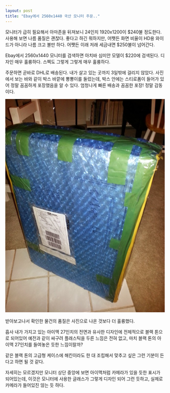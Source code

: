 ```yaml
---
layout: post
title: "Ebay에서 2560x1440 국산 모니터 주문.."
---
```



모니터가 급히 필요해서 아마존을 뒤져보니 24인치 1920x1200이 $240불 정도한다. 사용해 보면 나름 품질은 괜찮다. 좋다고 하긴 뭐하지만, 어쨋든 화면 비율이 HD용 와이드가 아니라 나름 크고 볼만 하다. 어쨋든 이래 저래 세금내면 $250불이 넘어간다.




Ebay에서 2560x1440 모니터를 검색하면 아치바 심미안 모델이 $220에 검색된다. 디자인 매우 훌륭하다. 스펙도 그렇게 그렇게 매우 훌륭하다.




주문하면 곧바로 DHL로 배송된다. 내가 살고 있는 곳까지 3일밖에 걸리지 않았다. 사진에서 보는 바와 같이 박스 바깥에 뽕뽕이를 둘렀는데, 박스 안에는 스티로폼이 들어가 있어 정말 꼼꼼하게 포장했음을 알 수 있다. 엄청나게 빠른 배송과 꼼꼼한 포장! 정말 감동이다. 






![image](/assets/images/21ed74ae0d87bd22bf6fc773cbdd18e7.jpg)







받아보고나서 확인한 물건의 품질은 사진으로 나온 것보다 더 훌륭했다. 




흡사 내가 가지고 있는 아이맥 27인치의 전면과 유사한 디자인에 전체적으로 블랙 톤으로 되어있어 예전과 같이 싸구려 플래스틱을 두른 느낌은 전혀 없고, 마치 블랙 톤의 아이맥 27인치를 들여놓은 듯한 느낌이랄까?




같은 블랙 톤의 고급형 케이스에 해킨이라도 한 대 조립해서 맞추고 싶은 그런 기분이 든다고 하면 될 것 같다.




자세히는 모르겠지만 모니터 상단 중앙에 보면 아이맥처럼 카메라가 있을 듯한 표시가 되어있는데, 이것은 모니터에 사용한 글래스가 그렇게 디자인 되어 그런 듯하고, 실제로 카메라가 들어있진 않는 듯 하다. 


